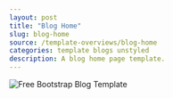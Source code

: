 ```yaml
---
layout: post
title: "Blog Home"
slug: blog-home
source: /template-overviews/blog-home
categories: template blogs unstyled
description: A blog home page template.
---
```


<img src="/assets/img/templates/blog-home.jpg" class="img-responsive" alt="Free Bootstrap Blog Template">